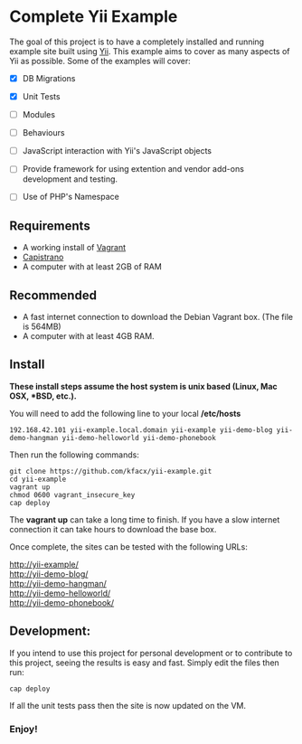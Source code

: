 # Complete Yii Example

The goal of this project is to have a completely installed and running
example site built using [Yii](http://www.yiiframework.com/). This example
aims to cover as many aspects of Yii as possible. Some of the examples will
cover:

- [x] DB Migrations
- [x] Unit Tests
- [ ] Modules
- [ ] Behaviours
- [ ] JavaScript interaction with Yii's JavaScript objects
- [ ] Provide framework for using extention and vendor add-ons development and
testing.
- [ ] Use of PHP's Namespace


## Requirements

* A working install of [Vagrant](http://www.vagrantup.com/)
* [Capistrano](http://www.capistranorb.com/)
* A computer with at least 2GB of RAM


## Recommended

* A fast internet connection to download the Debian Vagrant box. (The file
is 564MB)
* A computer with at least 4GB RAM.


## Install

__These install steps assume the host system is unix based (Linux, Mac OSX,
*BSD, etc.).__

You will need to add the following line to your local **/etc/hosts**

    192.168.42.101 yii-example.local.domain yii-example yii-demo-blog yii-demo-hangman yii-demo-helloworld yii-demo-phonebook

Then run the following commands:

    git clone https://github.com/kfacx/yii-example.git
    cd yii-example
    vagrant up
    chmod 0600 vagrant_insecure_key
    cap deploy

The **vagrant up** can take a long time to finish. If you have a slow
internet connection it can take hours to download the base box.

Once complete, the sites can be tested with the following URLs:

<http://yii-example/>  
<http://yii-demo-blog/>  
<http://yii-demo-hangman/>  
<http://yii-demo-helloworld/>  
<http://yii-demo-phonebook/>  

## Development:

If you intend to use this project for personal development or to contribute
to this project, seeing the results is easy and fast. Simply edit the files
then run:

    cap deploy

If all the unit tests pass then the site is now updated on the VM.

### Enjoy!
